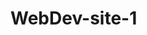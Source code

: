 # WebDev-site-1
<!DOCTYPE html>
<html>
  <head>
    <title>Page title</title>
  </head>
  <body>
  </body>
</html>
